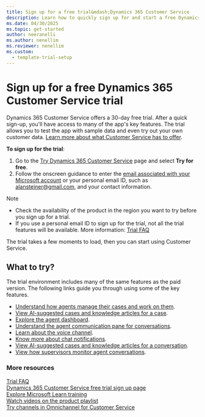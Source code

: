 ```yaml
---
title: Sign up for a free trial&mdash;Dynamics 365 Customer Service
description: Learn how to quickly sign up for and start a free Dynamics 365 Customer Service trial. Explore the app with tours and videos, and find other learning resources.
ms.date: 04/30/2025
ms.topic: get-started
author: neeranelli
ms.author: nenellim
ms.reviewer: nenellim
ms.custom: 
  - template-trial-setup
---
```


# Sign up for a free Dynamics 365 Customer Service trial

Dynamics 365 Customer Service offers a 30-day free trial. After a quick sign-up, you'll have access to many of the app's key features. The trial allows you to test the app with sample data and even try out your own customer data. [Learn more about what Customer Service has to offer](overview.md).

**To sign up for the trial**:

1. Go to the [Try Dynamics 365 Customer Service](https://dynamics.microsoft.com/customer-service/overview/) page and select **Try for free**.
1. Follow the onscreen guidance to enter the [email associated with your Microsoft account](https://support.microsoft.com/windows/what-is-a-microsoft-account-4a7c48e9-ff5a-e9c6-5a5c-1a57d66c3bfa) or your personal email ID, such as alansteiner@gmail.com, and your contact information.

> [!NOTE]
> - Check the availability of the product in the region you want to try before you sign up for a trial.
> - If you use a personal email ID to sign up for the trial, not all the trial features will be available. More information: [Trial FAQ](trial-faq.md#personalemail)

The trial takes a few moments to load, then you can start using Customer Service.

## What to try?

The trial environment includes many of the same features as the paid version. The following links guide you through using some of the key features.

- [Understand how agents manage their cases and work on them](csw-overview.md).
- [View AI-suggested cases and knowledge articles for a case](../use/csw-view-ai-suggested-cases-knowledge-articles.md).
- [Explore the agent dashboard](../use/oc-agent-dashboard.md).
- [Understand the agent communication pane for conversations](../use/oc-conversation-control.md).
- [Learn about the voice channel](../administer/voice-channel.md).
- [Know more about chat notifications](../use/oc-notifications.md).
- [View AI-suggested cases and knowledge articles for a conversation](../use/oc-view-ai-suggested-cases-articles.md).
- [View how supervisors monitor agent conversations](../use/ongoing-conversations-dashboard.md).

### More resources

[Trial FAQ](trial-faq.md)  
[Dynamics 365 Customer Service free trial sign up page](https://dynamics.microsoft.com/customer-service/customer-service-software/free-trial)  
[Explore Microsoft Learn training](/training/browse/?filter-products=dynamics-customer-service)  
[Watch videos on the product playlist](https://learn-video.azurefd.net/vod/player?id=7d4b2cb4-65f6-4b15-9738-545ac06e2476)  
[Try channels in Omnichannel for Customer Service](try-channels.md)  

